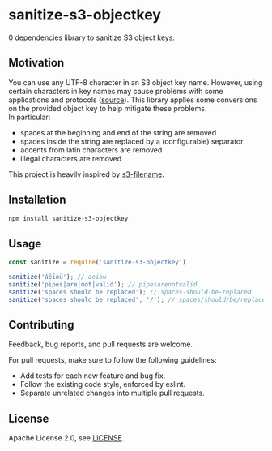 # sanitize-s3-objectkey
0 dependencies library to sanitize S3 object keys.

## Motivation
You can use any UTF-8 character in an S3 object key name. However, using certain characters in key names may cause problems with some applications and protocols ([source](https://docs.aws.amazon.com/AmazonS3/latest/dev/UsingMetadata.html)).
This library applies some conversions on the provided object key to help mitigate these problems.  
In particular:
- spaces at the beginning and end of the string are removed
- spaces inside the string are replaced by a (configurable) separator
- accents from latin characters are removed
- illegal characters are removed

This project is heavily inspired by [s3-filename](https://github.com/hamxabaig/s3-filename).

## Installation
```sh
npm install sanitize-s3-objectkey
```

## Usage
```js
const sanitize = require('sanitize-s3-objectkey')

sanitize('áêīòü'); // aeiou
sanitize('pipes|are|not|valid'); // pipesarenotvalid
sanitize('spaces should be replaced'); // spaces-should-be-replaced
sanitize('spaces should be replaced', '/'); // spaces/should/be/replaced
```

## Contributing
Feedback, bug reports, and pull requests are welcome.

For pull requests, make sure to follow the following guidelines:
* Add tests for each new feature and bug fix.
* Follow the existing code style, enforced by eslint.
* Separate unrelated changes into multiple pull requests.

## License
Apache License 2.0, see [LICENSE](LICENSE.md).
